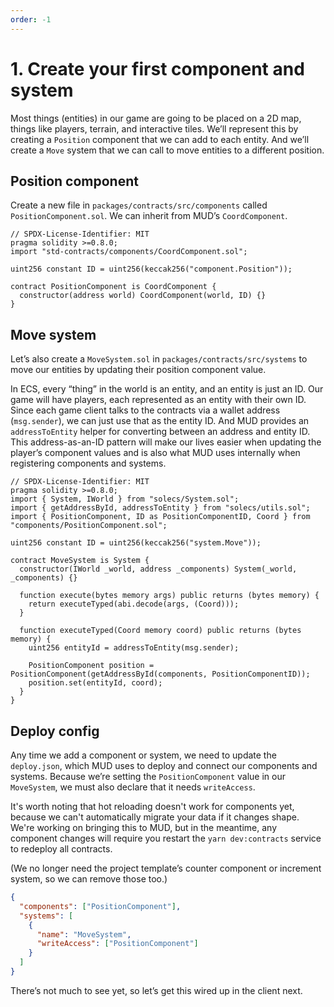 ```yaml
---
order: -1
---
```


# 1. Create your first component and system

Most things (entities) in our game are going to be placed on a 2D map, things like players, terrain, and interactive tiles. We’ll represent this by creating a `Position` component that we can add to each entity. And we’ll create a `Move` system that we can call to move entities to a different position.

## Position component

Create a new file in `packages/contracts/src/components` called `PositionComponent.sol`. We can inherit from MUD’s `CoordComponent`.

```solidity packages/contracts/src/components/PositionComponent.sol
// SPDX-License-Identifier: MIT
pragma solidity >=0.8.0;
import "std-contracts/components/CoordComponent.sol";

uint256 constant ID = uint256(keccak256("component.Position"));

contract PositionComponent is CoordComponent {
  constructor(address world) CoordComponent(world, ID) {}
}

```

## Move system

Let’s also create a `MoveSystem.sol` in `packages/contracts/src/systems` to move our entities by updating their position component value.

In ECS, every “thing” in the world is an entity, and an entity is just an ID. Our game will have players, each represented as an entity with their own ID. Since each game client talks to the contracts via a wallet address (`msg.sender`), we can just use that as the entity ID. And MUD provides an `addressToEntity` helper for converting between an address and entity ID. This address-as-an-ID pattern will make our lives easier when updating the player’s component values and is also what MUD uses internally when registering components and systems.

```solidity packages/contracts/src/systems/MoveSystem.sol
// SPDX-License-Identifier: MIT
pragma solidity >=0.8.0;
import { System, IWorld } from "solecs/System.sol";
import { getAddressById, addressToEntity } from "solecs/utils.sol";
import { PositionComponent, ID as PositionComponentID, Coord } from "components/PositionComponent.sol";

uint256 constant ID = uint256(keccak256("system.Move"));

contract MoveSystem is System {
  constructor(IWorld _world, address _components) System(_world, _components) {}

  function execute(bytes memory args) public returns (bytes memory) {
    return executeTyped(abi.decode(args, (Coord)));
  }

  function executeTyped(Coord memory coord) public returns (bytes memory) {
    uint256 entityId = addressToEntity(msg.sender);

    PositionComponent position = PositionComponent(getAddressById(components, PositionComponentID));
    position.set(entityId, coord);
  }
}

```

## Deploy config

Any time we add a component or system, we need to update the `deploy.json`, which MUD uses to deploy and connect our components and systems. Because we’re setting the `PositionComponent` value in our `MoveSystem`, we must also declare that it needs `writeAccess`.

It's worth noting that hot reloading doesn't work for components yet, because we can't automatically migrate your data if it changes shape. We're working on bringing this to MUD, but in the meantime, any component changes will require you restart the `yarn dev:contracts` service to redeploy all contracts.

(We no longer need the project template’s counter component or increment system, so we can remove those too.)

```json packages/contracts/deploy.json
{
  "components": ["PositionComponent"],
  "systems": [
    {
      "name": "MoveSystem",
      "writeAccess": ["PositionComponent"]
    }
  ]
}
```

There’s not much to see yet, so let’s get this wired up in the client next.
